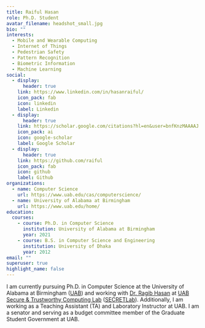 ```yaml
---
title: Raiful Hasan
role: Ph.D. Student
avatar_filename: headshot_small.jpg
bio: ""
interests:
  - Mobile and Wearable Computing
  - Internet of Things
  - Pedestrian Safety
  - Pattern Recognition
  - Biometric Information
  - Machine Learning
social:
  - display:
      header: true
    link: https://www.linkedin.com/in/hasanraiful/
    icon_pack: fab
    icon: linkedin
    label: Linkedin
  - display:
      header: true
    link: https://scholar.google.com/citations?hl=en&user=bnfKnzMAAAAJ
    icon_pack: ai
    icon: google-scholar
    label: Google Scholar
  - display:
      header: true
    link: https://github.com/raiful
    icon_pack: fab
    icon: github
    label: Github
organizations:
  - name: Computer Science
    url: https://www.uab.edu/cas/computerscience/
  - name: University of Alabama at Birmingham
    url: https://www.uab.edu/home/
education:
  courses:
    - course: Ph.D. in Computer Science
      institution: University of Alabama at Birmingham
      year: 2021
    - course: B.S. in Computer Science and Engineering
      institution: University of Dhaka
      year: 2012
email: ""
superuser: true
highlight_name: false
---
```

I am currently pursuing Ph.D. in Computer Science at the University of Alabama at Birmingham ([UAB](https://www.google.com/url?q=https%3A%2F%2Fwww.uab.edu%2Fcas%2Fcomputerscience%2F&sa=D&sntz=1&usg=AFQjCNHp610SQ_RvDJi55kFyK8QX9ph1Pw)) and working with [Dr. Ragib Hasan](http://www.google.com/url?q=http%3A%2F%2Fragibhasan.com&sa=D&sntz=1&usg=AFQjCNF_QaykbatLCPL4l6xJ0Zfv2yy2_Q) at [UAB Secure & Trustworthy Computing Lab](https://www.google.com/url?q=https%3A%2F%2Fsites.uab.edu%2Fsecret%2F&sa=D&sntz=1&usg=AFQjCNExp_DQ05ydhWYTT0itWslufLtZiQ) ([SECRETLab](http://www.google.com/url?q=http%3A%2F%2Fsecret.cs.uab.edu&sa=D&sntz=1&usg=AFQjCNE42RxpoP8C6h8o5cV2KeOFMIaX9A)). Additionally, I am working as a Teaching Assistant (TA) and Laboratory Instructor at UAB. I am a senator and serving as a budget committee member of the Graduate Student Government at UAB.